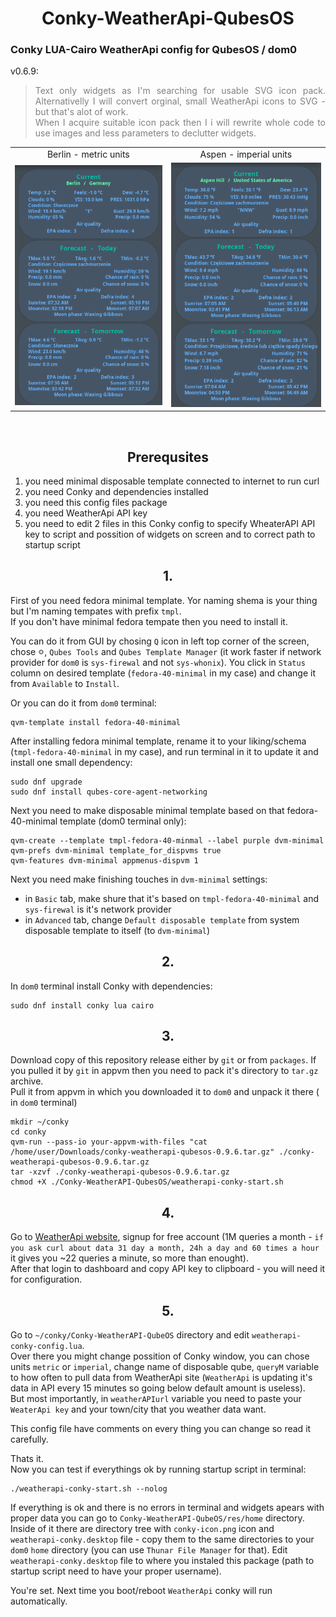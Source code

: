 <p>
    <div align="center">
        <h1>Conky-WeatherApi-QubesOS</h1>
    </div>
</p>

<p>
    <div align="justify">
        <h3>Conky LUA-Cairo WeatherApi config for QubesOS / dom0</h3>
    </div>
    <div align="justify">
        v0.6.9:
        <blockquote style="color:grey;">Text only widgets as I'm searching for usable SVG icon pack. Alternativelly I will convert orginal, small WeatherApi icons to SVG - but that's alot of work.</br>
        When I acquire suitable icon pack then I i will rewrite whole code to use images and less parameters to declutter widgets.</blockquote>
    </div>
</p>

<p>
    <div align="center">
        <table>
            <tr align="center">
                <td>Berlin - metric units</td>
                <td>Aspen - imperial units</td>
            </tr>
            <tr align="center">
                <td><img src="res/conky-weatherapi-berlin.png" alt="WeatherApi - Berlin"/></td>
                <td><img src="res/conky-weatherapi-aspen.png" alt="WeatherApi - Aspen"/></td>
            </tr>
        </table>
    </div>
</p>

<p></br></p>

<p>
    <h2></h2>
    <div align="center">
        <h2>Prerequsites</h2>
    </div>
</p>

1. you need minimal disposable template connected to internet to run curl
2. you need Conky and dependencies installed
3. you need this config files package
4. you need WeatherApi API key
5. you need to edit 2 files in this Conky config to specify WheaterAPI API key to script and possition of widgets on screen and to correct path to startup script

<p>
    <h2></h2>
    <div align="center">
        <h2>1.</h2>
    </div>
</p>

First of you need fedora minimal template. Yor naming shema is your thing but I'm naming tempates with prefix `tmpl`.</br>
If you don't have minimal fedora tempate then you need to install it.

You can do it from GUI by chosing `Q` icon in left top corner of the screen, chose <img src='res/cog_wheel.png' alt='cog wheel' width=2%>, `Qubes Tools` and `Qubes Template Manager` (it work faster if network provider for `dom0` is `sys-firewal` and not `sys-whonix`). You click in `Status` column on desired template (`fedora-40-minimal` in my case) and change it from `Available` to `Install`.

Or you can do it from `dom0` terminal:
```
qvm-template install fedora-40-minimal
```

After installing fedora minimal template, rename it to your liking/schema (`tmpl-fedora-40-minimal` in my case), and run terminal in it to update it and install one small dependency:
```
sudo dnf upgrade
sudo dnf install qubes-core-agent-networking
```

Next you need to make disposable minimal template based on that fedora-40-minimal template (dom0 terminal only):
```
qvm-create --template tmpl-fedora-40-minmal --label purple dvm-minimal
qvm-prefs dvm-minimal template_for_dispvms true
qvm-features dvm-minimal appmenus-dispvm 1
```

Next you need make finishing touches in `dvm-minimal` settings:
- in `Basic` tab, make shure that it's based on `tmpl-fedora-40-minimal` and `sys-firewal` is it's network provider
- in `Advanced` tab, change `Default disposable template` from system disposable template to itself (to `dvm-minimal`)

<p>
    <h2></h2>
    <div align="center">
        <h2>2.</h2>
    </div>
</p>

In `dom0` terminal install Conky with dependencies:
```
sudo dnf install conky lua cairo
```

<p>
    <h2></h2>
    <div align="center">
        <h2>3.</h2>
    </div>
</p>

Download copy of this repository release either by `git` or from `packages`.
If you pulled it by `git` in appvm then you need to pack it's directory to `tar.gz` archive.</br>
Pull it from appvm in which you downloaded it to `dom0`  and unpack it there ( in `dom0` terminal)
```
mkdir ~/conky
cd conky
qvm-run --pass-io your-appvm-with-files "cat /home/user/Downloads/conky-weatherapi-qubesos-0.9.6.tar.gz" ./conky-weatherapi-qubesos-0.9.6.tar.gz
tar -xzvf ./conky-weatherapi-qubesos-0.9.6.tar.gz
chmod +X ./Conky-WeatherAPI-QubesOS/weatherapi-conky-start.sh
```

<p>
    <h2></h2>
    <div align="center">
        <h2>4.</h2>
    </div>
</p>

Go to [WeatherApi website](https://www.weatherapi.com), signup for free account (1M queries a month - `if you ask curl about data 31 day a month, 24h a day and 60 times a hour` it gives you ~22 queries a minute, so more than enought).</br>
After that login to dashboard and copy API key to clipboard - you will need it for configuration.

<p>
    <h2></h2>
    <div align="center">
        <h2>5.</h2>
    </div>
</p>

Go to `~/conky/Conky-WeatherAPI-QubeOS` directory and edit `weatherapi-conky-config.lua`.</br>
Over there you might change possition of Conky window, you can chose units `metric` or `imperial`, change name of disposable qube, `queryM` variable to how often to pull data from WeatherApi site (`WeatherApi` is updating it's data in API every 15 minutes so going below default amount is useless).</br>
But most importantly, in `weatherAPIurl` variable you need to paste your `WeaterApi key` and your town/city that you weather data want.

This config file have comments on every thing you can change so read it carefully.

Thats it.</br>
Now you can test if everythings ok by running startup script in terminal:
```
./weatherapi-conky-start.sh --nolog
```

If everything is ok and there is no errors in terminal and widgets apears with proper data you can go to `Conky-WeatherAPI-QubeOS/res/home` directory. Inside of it there are directory tree with `conky-icon.png` icon and `weatherapi-conky.desktop` file - copy them to the same directories to your `dom0` `home` directory (you can use `Thunar File Manager` for that).
Edit `weatherapi-conky.desktop` file to where you instaled this package (path to startup script need to have your proper username).

You're set. Next time you boot/reboot `WeatherApi` conky will run automatically.
